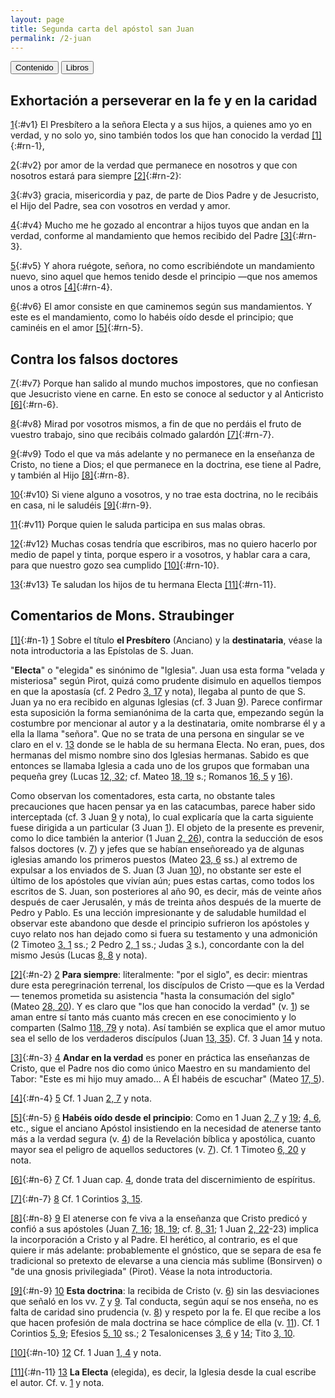 ```yaml
---
layout: page
title: Segunda carta del apóstol san Juan
permalink: /2-juan
---
```


<div class="navigation">
   <input type="button" popovertarget="toc" value="Contenido">
   <input type="button" popovertarget="books" value="Libros">
</div>

<div id="books" markdown="1" popover>

   {% include book-list.md %}
</div>

<div id="toc" markdown="1" popover>

   - Tabla de contenido
   {:toc}
</div>

## Exhortación a perseverar en la fe y en la caridad

[1](#v1){:#v1} El Presbítero a la señora Electa y a sus hijos, a quienes amo yo en verdad, y no solo yo, sino también todos los que han conocido la verdad [[1]](#n-1){:#rn-1},

[2](#v2){:#v2} por amor de la verdad que permanece en nosotros y que con nosotros estará para siempre [[2]](#n-2){:#rn-2}:

[3](#v3){:#v3} gracia, misericordia y paz, de parte de Dios Padre y de Jesucristo, el Hijo del Padre, sea con vosotros en verdad y amor.

[4](#v4){:#v4} Mucho me he gozado al encontrar a hijos tuyos que andan en la verdad, conforme al mandamiento que hemos recibido del Padre [[3]](#n-3){:#rn-3}.

[5](#v5){:#v5} Y ahora ruégote, señora, no como escribiéndote un mandamiento nuevo, sino aquel que hemos tenido desde el principio —que nos amemos unos a otros [[4]](#n-4){:#rn-4}.

[6](#v6){:#v6} El amor consiste en que caminemos según sus mandamientos. Y este es el mandamiento, como lo habéis oído desde el principio; que caminéis en el amor [[5]](#n-5){:#rn-5}.

## Contra los falsos doctores

[7](#v7){:#v7} Porque han salido al mundo muchos impostores, que no confiesan que Jesucristo viene en carne. En esto se conoce al seductor y al Anticristo [[6]](#n-6){:#rn-6}.

[8](#v8){:#v8} Mirad por vosotros mismos, a fin de que no perdáis el fruto de vuestro trabajo, sino que recibáis colmado galardón [[7]](#n-7){:#rn-7}.

[9](#v9){:#v9} Todo el que va más adelante y no permanece en la enseñanza de Cristo, no tiene a Dios; el que permanece en la doctrina, ese tiene al Padre, y también al Hijo [[8]](#n-8){:#rn-8}.

[10](#v10){:#v10} Si viene alguno a vosotros, y no trae esta doctrina, no le recibáis en casa, ni le saludéis [[9]](#n-9){:#rn-9}.

[11](#v11){:#v11} Porque quien le saluda participa en sus malas obras.

[12](#v12){:#v12} Muchas cosas tendría que escribiros, mas no quiero hacerlo por medio de papel y tinta, porque espero ir a vosotros, y hablar cara a cara, para que nuestro gozo sea cumplido [[10]](#n-10){:#rn-10}.

[13](#v13){:#v13} Te saludan los hijos de tu hermana Electa [[11]](#n-11){:#rn-11}.

## Comentarios de Mons. Straubinger

[[1]](#rn-1){:#n-1} [1](#v1) Sobre el título **el Presbítero** (Anciano) y la **destinataria**, véase la nota introductoria a las Epístolas de S. Juan.

"**Electa**" o "elegida" es sinónimo de "Iglesia". Juan usa esta forma "velada y misteriosa" según Pirot, quizá como prudente disimulo en aquellos tiempos en que la apostasía (cf. 2 Pedro [3, 17](2-pedro#c3-v17) y nota), llegaba al punto de que S. Juan ya no era recibido en algunas Iglesias (cf. 3 Juan [9](3-juan#v9)). Parece confirmar esta suposición la forma semianónima de la carta que, empezando según la costumbre por mencionar al autor y a la destinataria, omite nombrarse él y a ella la llama "señora". Que no se trata de una persona en singular se ve claro en el v. [13](#v13) donde se le habla de su hermana Electa. No eran, pues, dos hermanas del mismo nombre sino dos Iglesias hermanas. Sabido es que entonces se llamaba Iglesia a cada uno de los grupos que formaban una pequeña grey (Lucas [12, 32](lucas#c12-v32); cf. Mateo [18, 19](mateo#c18-v19) s.; Romanos [16, 5](romanos#c16-v5) y [16](romanos#c16-v16)).

Como observan los comentadores, esta carta, no obstante tales precauciones que hacen pensar ya en las catacumbas, parece haber sido interceptada (cf. 3 Juan [9](3-juan#v9) y nota), lo cual explicaría que la carta siguiente fuese dirigida a un particular (3 Juan [1](3-juan#v1)). El objeto de la presente es prevenir, como lo dice también la anterior (1 Juan [2, 26](1-juan#c2-v26)), contra la seducción de esos falsos doctores (v. [7](#v7)) y jefes que se habían enseñoreado ya de algunas iglesias amando los primeros puestos (Mateo [23, 6](mateo#c23-v6) ss.) al extremo de expulsar a los enviados de S. Juan (3 Juan [10](3-juan#v10)), no obstante ser este el último de los apóstoles que vivían aún; pues estas cartas, como todos los escritos de S. Juan, son posteriores al año 90, es decir, más de veinte años después de caer Jerusalén, y más de treinta años después de la muerte de Pedro y Pablo. Es una lección impresionante y de saludable humildad el observar este abandono que desde el principio sufrieron los apóstoles y cuyo relato nos han dejado como si fuera su testamento y una admonición (2 Timoteo [3, 1](2-timoteo#c3-v1) ss.; 2 Pedro [2, 1](2-pedro#c2-v1) ss.; Judas [3](judas#v3) s.), concordante con la del mismo Jesús (Lucas [8, 8](lucas#c8-v8) y nota).

[[2]](#rn-2){:#n-2} [2](#v2) **Para siempre**: literalmente: "por el siglo", es decir: mientras dure esta peregrinación terrenal, los discípulos de Cristo —que es la Verdad— tenemos prometida su asistencia "hasta la consumación del siglo" (Mateo [28, 20](mateo#c28-v20)). Y es claro que "los que han conocido la verdad" (v. [1](#v1)) se aman entre sí tanto más cuanto más crecen en ese conocimiento y lo comparten (Salmo [118, 79](salmos#c118-v79) y nota). Así también se explica que el amor mutuo sea el sello de los verdaderos discípulos (Juan [13, 35](juan#c13-v35)). Cf. 3 Juan [14](3-juan#v14) y nota.

[[3]](#rn-3){:#n-3} [4](#v4) **Andar en la verdad** es poner en práctica las enseñanzas de Cristo, que el Padre nos dio como único Maestro en su mandamiento del Tabor: "Este es mi hijo muy amado... A Él habéis de escuchar" (Mateo [17, 5](mateo#c17-v5)).

[[4]](#rn-4){:#n-4} [5](#v5) Cf. 1 Juan [2, 7](1-juan#c2-v7) y nota.

[[5]](#rn-5){:#n-5} [6](#v6) **Habéis oído desde el principio**: Como en 1 Juan [2, 7](1-juan#c2-v7) y [19](1-juan#c2-v19); [4, 6](1-juan#c4-v6), etc., sigue el anciano Apóstol insistiendo en la necesidad de atenerse tanto más a la verdad segura (v. [4](#v4)) de la Revelación bíblica y apostólica, cuanto mayor sea el peligro de aquellos seductores (v. [7](#v7)). Cf. 1 Timoteo [6, 20](1-timoteo#c6-v20) y nota.

[[6]](#rn-6){:#n-6} [7](#v7) Cf. 1 Juan cap. [4](1-juan#c4), donde trata del discernimiento de espíritus.

[[7]](#rn-7){:#n-7} [8](#v8) Cf. 1 Corintios [3, 15](1-corintios#c3-v15).

[[8]](#rn-8){:#n-8} [9](#v9) El atenerse con fe viva a la enseñanza que Cristo predicó y confió a sus apóstoles (Juan [7, 16](juan#c7-v16); [18, 19](juan#c18-v19); cf. [8, 31](juan#c8-v31); 1 Juan [2, 22](1-juan#c2-v22)-23) implica la incorporación a Cristo y al Padre. El herético, al contrario, es el que quiere ir más adelante: probablemente el gnóstico, que se separa de esa fe tradicional so pretexto de elevarse a una ciencia más sublime (Bonsirven) o "de una gnosis privilegiada" (Pirot). Véase la nota introductoria.

[[9]](#rn-9){:#n-9} [10](#v10) **Esta doctrina**: la recibida de Cristo (v. [6](#v6)) sin las desviaciones que señaló en los vv. [7](#v7) y [9](#v9). Tal conducta, según aquí se nos enseña, no es falta de caridad sino prudencia (v. [8](#v8)) y respeto por la fe. El que recibe a los que hacen profesión de mala doctrina se hace cómplice de ella (v. [11](#v11)). Cf. 1 Corintios [5, 9](1-corintios#c5-v9); Efesios [5, 10](efesios#c5-v10) ss.; 2 Tesalonicenses [3, 6](2-tesalonicenses#c3-v6) y [14](2-tesalonicenses#c3-v14); Tito [3, 10](tito#c3-v10).

[[10]](#rn-10){:#n-10} [12](#v12) Cf. 1 Juan [1, 4](1-juan#c1-v4) y nota.

[[11]](#rn-11){:#n-11} [13](#v13) **La Electa** (elegida), es decir, la Iglesia desde la cual escribe el autor. Cf. v. [1](#v1) y nota.

<!-- Total de referencias: 11 -->
<!-- Rango original de referencias: 12778 - 12788 -->

<!-- Total de notas: 11 -->
<!-- Rango original de notas: [12778] - [12788] -->

